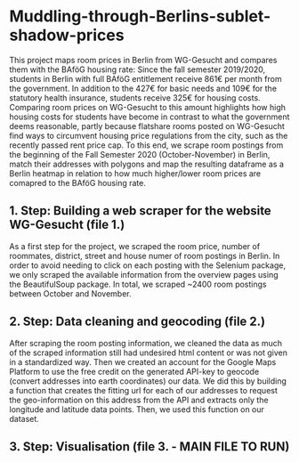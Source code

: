 # Muddling-through-Berlins-sublet-shadow-prices

This project maps room prices in Berlin from WG-Gesucht and compares them with the BAföG housing rate: Since the fall semester 2019/2020, students in Berlin with full BAföG entitlement receive 861€ per month from the government. In addition to the 427€ for basic needs and 109€ for the statutory health insurance, students receive 325€ for housing costs. Comparing room prices on WG-Gesucht to this amount highlights how high housing costs for students have become in contrast to what the government deems reasonable, partly because flatshare rooms posted on WG-Gesucht find ways to circumvent housing price regulations from the city, such as the recently passed rent price cap. 
To this end, we scrape room postings from the beginning of the Fall Semester 2020 (October-November) in Berlin, match their addresses with polygons and map the resulting dataframe as a Berlin heatmap in relation to how much higher/lower room prices are comapred to the BAföG housing rate.


## 1. Step: Building a web scraper for the website WG-Gesucht (file 1.)

As a first step for the project, we scraped the room price, number of roommates, district, street and house numer of room postings in Berlin. In order to avoid needing to click on each posting with the Selenium package, we only scraped the available information from the overview pages using the BeautifulSoup package. In total, we scraped ~2400 room postings between October and November. 


## 2. Step: Data cleaning and geocoding (file 2.)

After scraping the room posting information, we cleaned the data as much of the scraped information still had undesired html content or was not given in a standardized way. 
Then we created an account for the Google Maps Platform to use the free credit on the generated API-key to geocode (convert addresses into earth coordinates) our data. We did this by building a function that creates the fitting url for each of our addresses to request the geo-information on this address from the API and extracts only the longitude and latitude data points. Then, we used this function on our dataset. 

## 3. Step: Visualisation (file 3. - MAIN FILE TO RUN)

